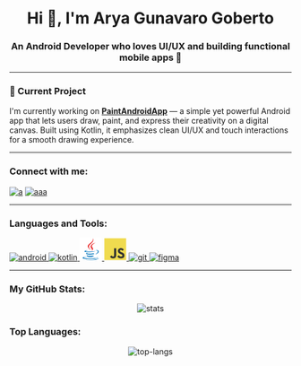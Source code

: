 <h1 align="center">Hi 👋, I'm Arya Gunavaro Goberto</h1>
<h3 align="center">An Android Developer who loves UI/UX and building functional mobile apps 📱</h3>

---

<h3 align="left">📌 Current Project</h3>
<p align="left">
  I'm currently working on <strong><a href="https://github.com/AryaGoberto/PaintAndroidApp" target="_blank">PaintAndroidApp</a></strong> — a simple yet powerful Android app that lets users draw, paint, and express their creativity on a digital canvas. Built using Kotlin, it emphasizes clean UI/UX and touch interactions for a smooth drawing experience.
</p>

---

<h3 align="left">Connect with me:</h3>
<p align="left">
<a href="https://www.linkedin.com/in/arya-gunavaro-goberto-758604252/" target="blank"><img align="center" src="https://raw.githubusercontent.com/rahuldkjain/github-profile-readme-generator/master/src/images/icons/Social/linked-in-alt.svg" alt="a" height="30" width="40" /></a>
<a href="https://instagram.com/arya_gunavaro12/" target="blank"><img align="center" src="https://raw.githubusercontent.com/rahuldkjain/github-profile-readme-generator/master/src/images/icons/Social/instagram.svg" alt="aaa" height="30" width="40" /></a>
</p>

---

<h3 align="left">Languages and Tools:</h3>
<p align="left">
  <a href="https://developer.android.com/" target="_blank" rel="noreferrer"> 
    <img src="https://cdn.jsdelivr.net/gh/devicons/devicon/icons/android/android-original.svg" alt="android" width="40" height="40"/> 
  </a> 
  <a href="https://kotlinlang.org/" target="_blank" rel="noreferrer"> 
    <img src="https://cdn.jsdelivr.net/gh/devicons/devicon/icons/kotlin/kotlin-original.svg" alt="kotlin" width="40" height="40"/> 
  </a>
  <a href="https://www.java.com" target="_blank" rel="noreferrer"> 
    <img src="https://raw.githubusercontent.com/devicons/devicon/master/icons/java/java-original.svg" alt="java" width="40" height="40"/> 
  </a> 
  <a href="https://developer.mozilla.org/en-US/docs/Web/JavaScript" target="_blank" rel="noreferrer"> 
    <img src="https://raw.githubusercontent.com/devicons/devicon/master/icons/javascript/javascript-original.svg" alt="javascript" width="40" height="40"/> 
  </a>
  <a href="https://git-scm.com/" target="_blank" rel="noreferrer"> 
    <img src="https://www.vectorlogo.zone/logos/git-scm/git-scm-icon.svg" alt="git" width="40" height="40"/> 
  </a> 
  <a href="https://www.figma.com/" target="_blank" rel="noreferrer"> 
    <img src="https://www.vectorlogo.zone/logos/figma/figma-icon.svg" alt="figma" width="40" height="40"/> 
  </a>
</p>

---

<h3 align="left">My GitHub Stats:</h3>
<p align="center">
  <img src="https://github-readme-stats.vercel.app/api?username=AryaGoberto&show_icons=true&count_private=true&hide=prs&locale=en" alt="stats" />
</p>

<h3 align="left">Top Languages:</h3>
<p align="center">
  <img src="https://github-readme-stats.vercel.app/api/top-langs?username=AryaGoberto&show_icons=true&locale=en&layout=compact" alt="top-langs" />
</p>
